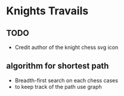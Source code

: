 # Knights Travails

## TODO

- Credit author of the knight chess svg icon

## algorithm for shortest path

- Breadth-first search on each chess cases
- to keep track of the path use graph